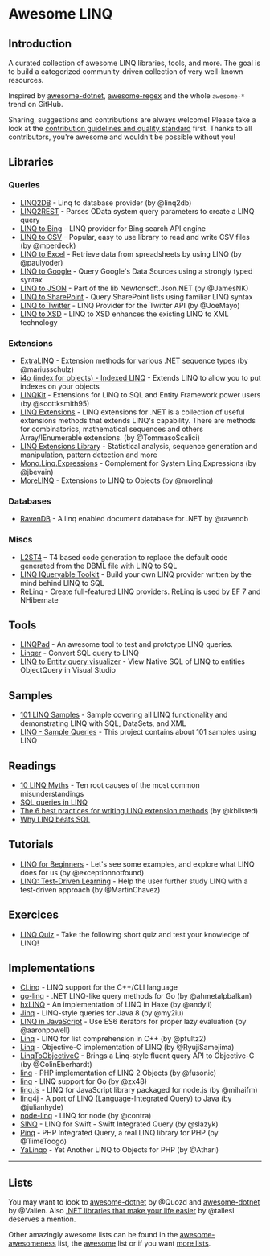 <!--
  Title: Awesome LINQ
  Description: A curated list of amazingly awesome LINQ resources.
  Author: aloisdg
  -->

# Awesome LINQ

## Introduction

A curated collection of awesome LINQ libraries, tools, and more. The goal is to build a categorized community-driven collection of very well-known resources.

Inspired by [awesome-dotnet](https://github.com/quozd/awesome-dotnet), [awesome-regex](https://github.com/aloisdg/awesome-regex) and the whole `awesome-*` trend on GitHub.

Sharing, suggestions and contributions are always welcome! Please take a look at the [contribution guidelines and quality standard](https://github.com/aloisdg/awesome-linq/blob/master/CONTRIBUTING.md) first. Thanks to all contributors, you're awesome and wouldn't be possible without you!

## Libraries

### Queries

- [LINQ2DB](https://github.com/linq2db/linq2db) - Linq to database provider (by @linq2db)
- [LINQ2REST](https://linq2rest.codeplex.com) - Parses OData system query parameters to create a LINQ query
- [LINQ to Bing](https://linqtobing.codeplex.com) - LINQ provider for Bing search API engine
- [LINQ to CSV](https://github.com/mperdeck/LINQtoCSV) - Popular, easy to use library to read and write CSV files (by @mperdeck)
- [LINQ to Excel](https://github.com/paulyoder/LinqToExcel) - Retrieve data from spreadsheets by using LINQ (by @paulyoder)
- [LINQ to Google](http://www.codeplex.com/glinq) - Query Google's Data Sources using a strongly typed syntax
- [LINQ to JSON](http://james.newtonking.com/json/help/html/LINQtoJSON.htm) - Part of the lib Newtonsoft.Json.NET (by @JamesNK)
- [LINQ to SharePoint](http://linqtosharepoint.codeplex.com) - Query SharePoint lists using familiar LINQ syntax
- [LINQ to Twitter](https://github.com/JoeMayo/LinqToTwitter) - LINQ Provider for the Twitter API (by @JoeMayo)
- [LINQ to XSD](http://linqtoxsd.codeplex.com) - LINQ to XSD enhances the existing LINQ to XML technology

### Extensions

- [ExtraLINQ](https://github.com/mariusschulz/ExtraLINQ) - Extension methods for various .NET sequence types (by @mariusschulz)
- [i4o (index for objects) - Indexed LINQ](http://i4o.codeplex.com) - Extends LINQ to allow you to put indexes on your objects
- [LINQKit](https://github.com/scottksmith95/LINQKit) - Extensions for LINQ to SQL and Entity Framework power users (by @scottksmith95)
- [LINQ Extensions](https://github.com/TommasoScalici/LINQExtensions) - LINQ extensions for .NET is a collection of useful extensions methods that extends LINQ's capability. There are methods for combinatorics, mathematical sequences and others Array/IEnumerable extensions. (by @TommasoScalici)
- [LINQ Extensions Library](https://linqlib.codeplex.com) - Statistical analysis, sequence generation and manipulation, pattern detection and more
- [Mono.Linq.Expressions](https://github.com/jbevain/mono.linq.expressions) - Complement for System.Linq.Expressions (by @jbevain)
- [MoreLINQ](https://github.com/morelinq/MoreLINQ) - Extensions to LINQ to Objects  (by @morelinq)

### Databases

- [RavenDB](https://github.com/ravendb/ravendb) - A linq enabled document database for .NET by @ravendb

### Miscs

- [L2ST4](http://l2st4.codeplex.com) – T4 based code generation to replace the default code generated from the DBML file with LINQ to SQL
- [LINQ IQueryable Toolkit](http://iqtoolkit.codeplex.com) - Build your own LINQ provider written by the mind behind LINQ to SQL
- [ReLinq](http://relinq.codeplex.com) - Create full-featured LINQ providers. ReLinq is used by EF 7 and NHibernate

## Tools

- [LINQPad](http://www.linqpad.net) - An awesome tool to test and prototype LINQ queries.
- [Linqer](http://sqltolinq.com) - Convert SQL query to LINQ
- [LINQ to Entity query visualizer](https://visualstudiogallery.msdn.microsoft.com/99468ece-689b-481c-868c-19e00e0a4e69) - View Native SQL of LINQ to entities ObjectQuery in Visual Studio 

## Samples

- [101 LINQ Samples](https://code.msdn.microsoft.com/101-LINQ-Samples-3fb9811b) - Sample covering all LINQ functionality and demonstrating LINQ with SQL, DataSets, and XML
- [LINQ - Sample Queries](https://code.msdn.microsoft.com/LINQ-Sample-Queries-13a42a54) - This project contains about 101 samples using LINQ

## Readings

- [10 LINQ Myths](http://www.albahari.com/nutshell/10linqmyths.aspx) - Ten root causes of the most common misunderstandings
- [SQL queries in LINQ](http://www.codeducky.org/sql-queries-in-linq)
- [The 6 best practices for writing LINQ extension methods](http://firstclassthoughts.co.uk/Articles/Design/LINQExtensionMethodsBestPractices.html) (by @kbilsted)
- [Why LINQ beats SQL](https://www.linqpad.net/WhyLINQBeatsSQL.aspx)

## Tutorials

- [LINQ for Beginners](http://www.exceptionnotfound.net/linq-for-beginners/) - Let's see some examples, and explore what LINQ does for us (by @exceptionnotfound)
- [LINQ: Test-Driven Learning](https://github.com/MartinChavez/LINQ) - Help the user further study LINQ with a test-driven approach (by @MartinChavez)

## Exercices

- [LINQ Quiz](http://www.albahari.com/nutshell/linqquiz.aspx) - Take the following short quiz and test your knowledge of LINQ!

## Implementations

- [CLinq](https://linqextensions.codeplex.com/) - LINQ support for the C++/CLI language
- [go-linq](https://github.com/ahmetalpbalkan/go-linq) - .NET LINQ-like query methods for Go (by @ahmetalpbalkan)
- [hxLINQ](https://github.com/andyli/hxLINQ) - An implementation of LINQ in Haxe (by @andyli)
- [Jinq](https://github.com/my2iu/Jinq) - LINQ-style queries for Java 8 (by @my2iu)
- [LINQ in JavaScript](https://github.com/aaronpowell/linq-in-javascript) - Use ES6 iterators for proper lazy evaluation (by @aaronpowell)
- [Linq](https://github.com/pfultz2/Linq) - LINQ for list comprehension in C++ (by @pfultz2)
- [Linq](https://github.com/RyujiSamejima/Linq) - Objective-C implementation of LINQ (by @RyujiSamejima)
- [LinqToObjectiveC](https://github.com/ColinEberhardt/LinqToObjectiveC) - Brings a Linq-style fluent query API to Objective-C (by @ColinEberhardt)
- [linq](https://github.com/fusonic/linq) - PHP implementation of LINQ 2 Objects (by @fusonic)
- [linq](https://github.com/zx48/linq) - LINQ support for Go (by @zx48)
- [linq.js](https://github.com/mihaifm/linq) - LINQ for JavaScript library packaged for node.js (by @mihaifm)
- [linq4j](https://github.com/julianhyde/linq4j) - A port of LINQ (Language-Integrated Query) to Java (by @julianhyde)
- [node-linq](https://github.com/contra/node-linq) - LINQ for node (by @contra)
- [SINQ](https://github.com/slazyk/SINQ) - LINQ for Swift - Swift Integrated Query (by @slazyk)
- [Pinq](https://github.com/TimeToogo/Pinq) - PHP Integrated Query, a real LINQ library for PHP (by @TimeToogo)
- [YaLinqo](https://github.com/Athari/YaLinqo) - Yet Another LINQ to Objects for PHP (by @Athari)

---

## Lists

You may want to look to [awesome-dotnet](https://github.com/quozd/awesome-dotnet) by @Quozd and [awesome-dotnet](https://github.com/Valien/awesome-dotnet) by @Valien. Also [.NET libraries that make your life easier](https://github.com/tallesl/.NET-libraries-that-make-your-life-easier) by @tallesl deserves a mention.

Other amazingly awesome lists can be found in the [awesome-awesomeness](https://github.com/bayandin/awesome-awesomeness) list, the [awesome](https://github.com/sindresorhus/awesome) list or if you want [more lists](https://github.com/jnv/lists).
